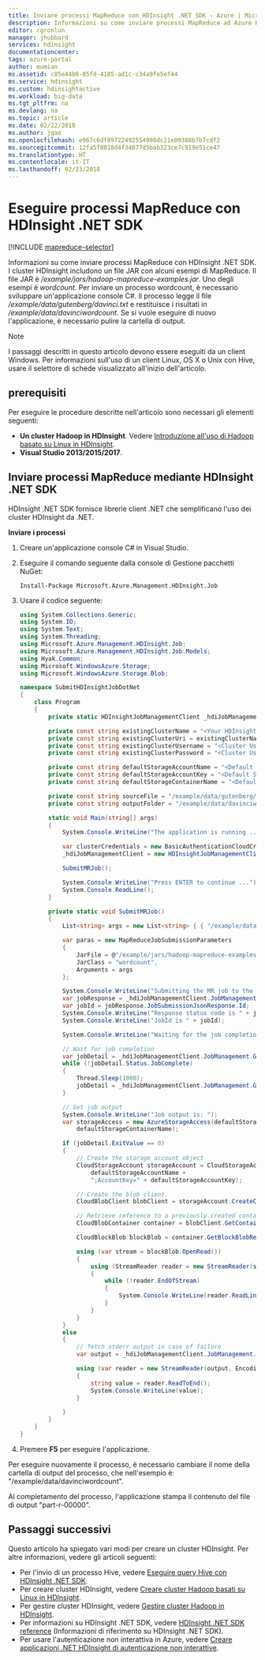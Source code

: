 ```yaml
---
title: Inviare processi MapReduce con HDInsight .NET SDK - Azure | Microsoft Docs
description: Informazioni su come inviare processi MapReduce ad Azure HDInsight Hadoop con HDInsight .NET SDK.
editor: cgronlun
manager: jhubbard
services: hdinsight
documentationcenter: 
tags: azure-portal
author: mumian
ms.assetid: c85e44b0-85fd-4185-ad1c-c34a9fe5ef44
ms.service: hdinsight
ms.custom: hdinsightactive
ms.workload: big-data
ms.tgt_pltfrm: na
ms.devlang: na
ms.topic: article
ms.date: 02/22/2018
ms.author: jgao
ms.openlocfilehash: e967c6df89722492554998dc21e09388b7b7cdf2
ms.sourcegitcommit: 12fa5f8018d4f34077d5bab323ce7c919e51ce47
ms.translationtype: HT
ms.contentlocale: it-IT
ms.lasthandoff: 02/23/2018
---
```

# <a name="run-mapreduce-jobs-using-hdinsight-net-sdk"></a>Eseguire processi MapReduce con HDInsight .NET SDK
[!INCLUDE [mapreduce-selector](../../../includes/hdinsight-selector-use-mapreduce.md)]

Informazioni su come inviare processi MapReduce con HDInsight .NET SDK. I cluster HDInsight includono un file JAR con alcuni esempi di MapReduce. Il file JAR è */example/jars/hadoop-mapreduce-examples.jar*.  Uno degli esempi è *wordcount*. Per inviare un processo wordcount, è necessario sviluppare un'applicazione console C#.  Il processo legge il file */example/data/gutenberg/davinci.txt* e restituisce i risultati in */example/data/davinciwordcount*.  Se si vuole eseguire di nuovo l'applicazione, è necessario pulire la cartella di output.

> [!NOTE]
> I passaggi descritti in questo articolo devono essere eseguiti da un client Windows. Per informazioni sull'uso di un client Linux, OS X o Unix con Hive, usare il selettore di schede visualizzato all'inizio dell'articolo.
> 
> 

## <a name="prerequisites"></a>prerequisiti
Per eseguire le procedure descritte nell'articolo sono necessari gli elementi seguenti:

* **Un cluster Hadoop in HDInsight**. Vedere [Introduzione all'uso di Hadoop basato su Linux in HDInsight](apache-hadoop-linux-tutorial-get-started.md).
* **Visual Studio 2013/2015/2017**.

## <a name="submit-mapreduce-jobs-using-hdinsight-net-sdk"></a>Inviare processi MapReduce mediante HDInsight .NET SDK
HDInsight .NET SDK fornisce librerie client .NET che semplificano l'uso dei cluster HDInsight da .NET. 

**Inviare i processi**

1. Creare un'applicazione console C# in Visual Studio.
2. Eseguire il comando seguente dalla console di Gestione pacchetti NuGet:

    ```   
    Install-Package Microsoft.Azure.Management.HDInsight.Job
    ```
3. Usare il codice seguente:

    ```csharp
    using System.Collections.Generic;
    using System.IO;
    using System.Text;
    using System.Threading;
    using Microsoft.Azure.Management.HDInsight.Job;
    using Microsoft.Azure.Management.HDInsight.Job.Models;
    using Hyak.Common;
    using Microsoft.WindowsAzure.Storage;
    using Microsoft.WindowsAzure.Storage.Blob;

    namespace SubmitHDInsightJobDotNet
    {
        class Program
        {
            private static HDInsightJobManagementClient _hdiJobManagementClient;

            private const string existingClusterName = "<Your HDInsight Cluster Name>";
            private const string existingClusterUri = existingClusterName + ".azurehdinsight.net";
            private const string existingClusterUsername = "<Cluster Username>";
            private const string existingClusterPassword = "<Cluster User Password>";

            private const string defaultStorageAccountName = "<Default Storage Account Name>"; //<StorageAccountName>.blob.core.windows.net
            private const string defaultStorageAccountKey = "<Default Storage Account Key>";
            private const string defaultStorageContainerName = "<Default Blob Container Name>";

            private const string sourceFile = "/example/data/gutenberg/davinci.txt";  
            private const string outputFolder = "/example/data/davinciwordcount";

            static void Main(string[] args)
            {
                System.Console.WriteLine("The application is running ...");

                var clusterCredentials = new BasicAuthenticationCloudCredentials { Username = existingClusterUsername, Password = existingClusterPassword };
                _hdiJobManagementClient = new HDInsightJobManagementClient(existingClusterUri, clusterCredentials);

                SubmitMRJob();

                System.Console.WriteLine("Press ENTER to continue ...");
                System.Console.ReadLine();
            }

            private static void SubmitMRJob()
            {
                List<string> args = new List<string> { { "/example/data/gutenberg/davinci.txt" }, { "/example/data/davinciwordcount" } };

                var paras = new MapReduceJobSubmissionParameters
                {
                    JarFile = @"/example/jars/hadoop-mapreduce-examples.jar",
                    JarClass = "wordcount",
                    Arguments = args
                };

                System.Console.WriteLine("Submitting the MR job to the cluster...");
                var jobResponse = _hdiJobManagementClient.JobManagement.SubmitMapReduceJob(paras);
                var jobId = jobResponse.JobSubmissionJsonResponse.Id;
                System.Console.WriteLine("Response status code is " + jobResponse.StatusCode);
                System.Console.WriteLine("JobId is " + jobId);

                System.Console.WriteLine("Waiting for the job completion ...");

                // Wait for job completion
                var jobDetail = _hdiJobManagementClient.JobManagement.GetJob(jobId).JobDetail;
                while (!jobDetail.Status.JobComplete)
                {
                    Thread.Sleep(1000);
                    jobDetail = _hdiJobManagementClient.JobManagement.GetJob(jobId).JobDetail;
                }

                // Get job output
                System.Console.WriteLine("Job output is: ");
                var storageAccess = new AzureStorageAccess(defaultStorageAccountName, defaultStorageAccountKey,
                    defaultStorageContainerName);
    
                if (jobDetail.ExitValue == 0)
                {
                    // Create the storage account object
                    CloudStorageAccount storageAccount = CloudStorageAccount.Parse("DefaultEndpointsProtocol=https;AccountName=" + 
                        defaultStorageAccountName + 
                        ";AccountKey=" + defaultStorageAccountKey);
    
                    // Create the blob client.
                    CloudBlobClient blobClient = storageAccount.CreateCloudBlobClient();
    
                    // Retrieve reference to a previously created container.
                    CloudBlobContainer container = blobClient.GetContainerReference(defaultStorageContainerName);
    
                    CloudBlockBlob blockBlob = container.GetBlockBlobReference(outputFolder.Substring(1) + "/part-r-00000");
    
                    using (var stream = blockBlob.OpenRead())
                    {
                        using (StreamReader reader = new StreamReader(stream))
                        {
                            while (!reader.EndOfStream)
                            {
                                System.Console.WriteLine(reader.ReadLine());
                            }
                        }
                    }
                }
                else
                {
                    // fetch stderr output in case of failure
                    var output = _hdiJobManagementClient.JobManagement.GetJobErrorLogs(jobId, storageAccess); 
    
                    using (var reader = new StreamReader(output, Encoding.UTF8))
                    {
                        string value = reader.ReadToEnd();
                        System.Console.WriteLine(value);
                    }
    
                }
            }
        }
    }
    ```

4. Premere **F5** per eseguire l'applicazione.

Per eseguire nuovamente il processo, è necessario cambiare il nome della cartella di output del processo, che nell'esempio è: "/example/data/davinciwordcount".

Al completamento del processo, l'applicazione stampa il contenuto del file di output "part-r-00000".

## <a name="next-steps"></a>Passaggi successivi
Questo articolo ha spiegato vari modi per creare un cluster HDInsight. Per altre informazioni, vedere gli articoli seguenti:

* Per l'invio di un processo Hive, vedere [Eseguire query Hive con HDInsight .NET SDK](apache-hadoop-use-hive-dotnet-sdk.md).
* Per creare cluster HDInsight, vedere [Creare cluster Hadoop basati su Linux in HDInsight](../hdinsight-hadoop-provision-linux-clusters.md).
* Per gestire cluster HDInsight, vedere [Gestire cluster Hadoop in HDInsight](../hdinsight-administer-use-portal-linux.md).
* Per informazioni su HDInsight .NET SDK, vedere [HDInsight .NET SDK reference](https://msdn.microsoft.com/library/mt271028.aspx) (Informazioni di riferimento su HDInsight .NET SDK).
* Per usare l'autenticazione non interattiva in Azure, vedere [Creare applicazioni .NET HDInsight di autenticazione non interattive](../hdinsight-create-non-interactive-authentication-dotnet-applications.md).

